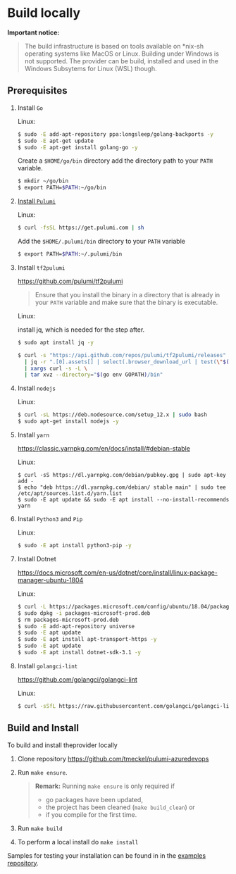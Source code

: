 # Build locally

**Important notice:**

> The build infrastructure is based on tools available on *nix-sh operating
> systems like MacOS or Linux. Building under Windows is not supported. The
> provider can be build, installed and used in the Windows Subsytems for Linux
> (WSL) though.

## Prerequisites



1. Install `Go`

   Linux:

   ```sh
   $ sudo -E add-apt-repository ppa:longsleep/golang-backports -y
   $ sudo -E apt-get update
   $ sudo -E apt-get install golang-go -y
   ```

   Create a `$HOME/go/bin` directory add the directory path to your `PATH` variable.

   ```sh
   $ mkdir ~/go/bin
   $ export PATH=$PATH:~/go/bin
   ```

2. [Install `Pulumi`](https://www.pulumi.com/docs/get-started/azure/install-pulumi/)

   Linux:

   ```sh
   $ curl -fsSL https://get.pulumi.com | sh
   ```

   Add the `$HOME/.pulumi/bin` directory to your `PATH` variable

   ```sh
   $ export PATH=$PATH:~/.pulumi/bin
   ```

3. Install `tf2pulumi`

   https://github.com/pulumi/tf2pulumi

   >Ensure that you install the binary in a directory that is already in your `PATH`
   >variable and make sure that the binary is executable.

   Linux:

   install jq, which is needed for the step after.

   ```sh
   $ sudo apt install jq -y
   ```

   ```sh
   $ curl -s "https://api.github.com/repos/pulumi/tf2pulumi/releases" \
     | jq -r ".[0].assets[] | select(.browser_download_url | test(\"$(uname | tr '[:upper:]' '[:lower:]')\")) | .browser_download_url" \
     | xargs curl -s -L \
     | tar xvz --directory="$(go env GOPATH)/bin"
   ```

4. Install `nodejs`

   Linux:

   ```sh
   $ curl -sL https://deb.nodesource.com/setup_12.x | sudo bash
   $ sudo apt-get install nodejs -y
   ```

5. Install `yarn`

   https://classic.yarnpkg.com/en/docs/install/#debian-stable

   Linux:

   ```
   $ curl -sS https://dl.yarnpkg.com/debian/pubkey.gpg | sudo apt-key add -
   $ echo "deb https://dl.yarnpkg.com/debian/ stable main" | sudo tee /etc/apt/sources.list.d/yarn.list
   $ sudo -E apt update && sudo -E apt install --no-install-recommends yarn
   ```

6. Install `Python3` and `Pip`

   Linux:

   ```sh
   $ sudo -E apt install python3-pip -y
   ```

7. Install Dotnet

   https://docs.microsoft.com/en-us/dotnet/core/install/linux-package-manager-ubuntu-1804

   Linux:

   ```sh
   $ curl -L https://packages.microsoft.com/config/ubuntu/18.04/packages-microsoft-prod.deb --output packages-microsoft-prod.deb
   $ sudo dpkg -i packages-microsoft-prod.deb
   $ rm packages-microsoft-prod.deb
   $ sudo -E add-apt-repository universe
   $ sudo -E apt update
   $ sudo -E apt install apt-transport-https -y
   $ sudo -E apt update
   $ sudo -E apt install dotnet-sdk-3.1 -y
   ```

8. Install `golangci-lint`

   https://github.com/golangci/golangci-lint

   Linux:

   ```sh
   $ curl -sSfL https://raw.githubusercontent.com/golangci/golangci-lint/master/install.sh | sh -s -- -b $(go env GOPATH)/bin v1.25.0
   ```

## Build and Install

To build and install theprovider locally

1. Clone repository https://github.com/tmeckel/pulumi-azuredevops

2. Run `make ensure`.

   > **Remark:**
   > Running `make ensure` is only required if
   >
   > * go packages have been updated,
   > * the project has been cleaned (`make build_clean`) or
   > * if you compile for the first time.
   >

3. Run `make build`

4. To perform a local install do `make install`

Samples for testing your installation can be found in in the [examples repository](https://github.com/tmeckel/pulumi-azuredevops-samples).
